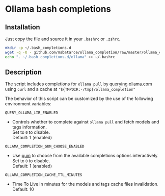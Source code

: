 # Ollama bash completions

## Installation

  Just copy the file and source it in your `.bashrc` or `.zshrc`.

   ```bash
   mkdir -p ~/.bash_completions.d
   wget -q -O - github.com/msbatarce/ollama_completion/raw/master/ollama_completion.bash >> ~/.bash_completions.d/ollama
   echo ". ~/.bash_completions.d/ollama" >> ~/.bashrc
  ```

## Description

The script includes completions for `ollama pull` by querying
[ollama.com](https://ollama.com/search) using `curl` and a cache at
`"${TMPDIR:-/tmp}/ollama_completion"`

The behavior of this script can be customized by the use of the following
environment variables:

`QUERY_OLLAMA_LIB_ENABLED`

- Controls whether to complete against `ollama pull` and fetch models and
  tags information.  
  Set to `0` to disable.  
  Default: 1 (enabled)

`OLLAMA_COMPLETION_GUM_CHOOSE_ENABLED`

- Use [gum](https://github.com/charmbracelet/gum) to choose from the
  available completions options interactively.  
  Set to `0` to disable.  
  Default: 1 (enabled)

`OLLAMA_COMPLETION_CACHE_TTL_MINUTES`

- Time To Live in minutes for the models and tags cache files invalidation.  
  Default: 10
